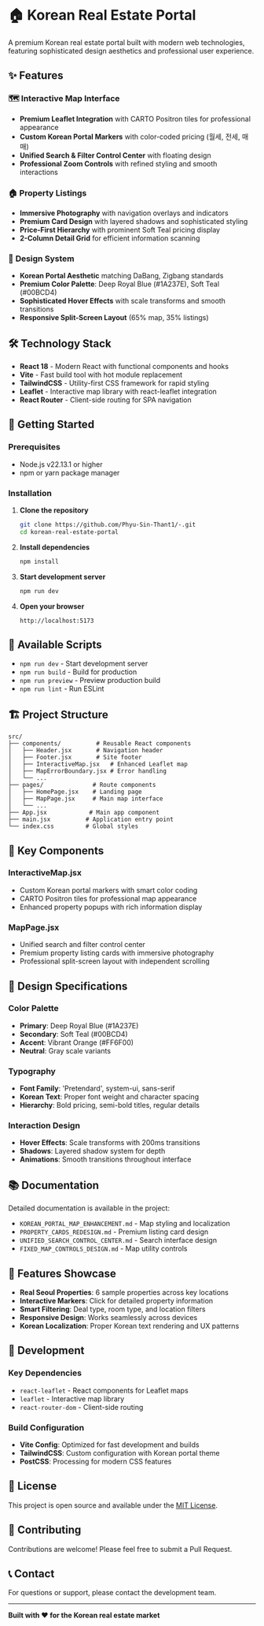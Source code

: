 # 🏠 Korean Real Estate Portal

A premium Korean real estate portal built with modern web technologies, featuring sophisticated design aesthetics and professional user experience.

## ✨ Features

### 🗺️ **Interactive Map Interface**
- **Premium Leaflet Integration** with CARTO Positron tiles for professional appearance
- **Custom Korean Portal Markers** with color-coded pricing (월세, 전세, 매매)
- **Unified Search & Filter Control Center** with floating design
- **Professional Zoom Controls** with refined styling and smooth interactions

### 🏠 **Property Listings**
- **Immersive Photography** with navigation overlays and indicators
- **Premium Card Design** with layered shadows and sophisticated styling
- **Price-First Hierarchy** with prominent Soft Teal pricing display
- **2-Column Detail Grid** for efficient information scanning

### 🎨 **Design System**
- **Korean Portal Aesthetic** matching DaBang, Zigbang standards
- **Premium Color Palette**: Deep Royal Blue (#1A237E), Soft Teal (#00BCD4)
- **Sophisticated Hover Effects** with scale transforms and smooth transitions
- **Responsive Split-Screen Layout** (65% map, 35% listings)

## 🛠️ Technology Stack

- **React 18** - Modern React with functional components and hooks
- **Vite** - Fast build tool with hot module replacement
- **TailwindCSS** - Utility-first CSS framework for rapid styling
- **Leaflet** - Interactive map library with react-leaflet integration
- **React Router** - Client-side routing for SPA navigation

## 🚀 Getting Started

### Prerequisites
- Node.js v22.13.1 or higher
- npm or yarn package manager

### Installation

1. **Clone the repository**
   ```bash
   git clone https://github.com/Phyu-Sin-Thant1/-.git
   cd korean-real-estate-portal
   ```

2. **Install dependencies**
   ```bash
   npm install
   ```

3. **Start development server**
   ```bash
   npm run dev
   ```

4. **Open your browser**
   ```
   http://localhost:5173
   ```

## 📱 Available Scripts

- `npm run dev` - Start development server
- `npm run build` - Build for production
- `npm run preview` - Preview production build
- `npm run lint` - Run ESLint

## 🏗️ Project Structure

```
src/
├── components/          # Reusable React components
│   ├── Header.jsx       # Navigation header
│   ├── Footer.jsx       # Site footer
│   ├── InteractiveMap.jsx   # Enhanced Leaflet map
│   ├── MapErrorBoundary.jsx # Error handling
│   └── ...
├── pages/              # Route components
│   ├── HomePage.jsx    # Landing page
│   ├── MapPage.jsx     # Main map interface
│   └── ...
├── App.jsx            # Main app component
├── main.jsx          # Application entry point
└── index.css         # Global styles
```

## 🎯 Key Components

### InteractiveMap.jsx
- Custom Korean portal markers with smart color coding
- CARTO Positron tiles for professional map appearance
- Enhanced property popups with rich information display

### MapPage.jsx
- Unified search and filter control center
- Premium property listing cards with immersive photography
- Professional split-screen layout with independent scrolling

## 🎨 Design Specifications

### Color Palette
- **Primary**: Deep Royal Blue (#1A237E)
- **Secondary**: Soft Teal (#00BCD4)
- **Accent**: Vibrant Orange (#FF6F00)
- **Neutral**: Gray scale variants

### Typography
- **Font Family**: 'Pretendard', system-ui, sans-serif
- **Korean Text**: Proper font weight and character spacing
- **Hierarchy**: Bold pricing, semi-bold titles, regular details

### Interaction Design
- **Hover Effects**: Scale transforms with 200ms transitions
- **Shadows**: Layered shadow system for depth
- **Animations**: Smooth transitions throughout interface

## 📚 Documentation

Detailed documentation is available in the project:
- `KOREAN_PORTAL_MAP_ENHANCEMENT.md` - Map styling and localization
- `PROPERTY_CARDS_REDESIGN.md` - Premium listing card design
- `UNIFIED_SEARCH_CONTROL_CENTER.md` - Search interface design
- `FIXED_MAP_CONTROLS_DESIGN.md` - Map utility controls

## 🌟 Features Showcase

- **Real Seoul Properties**: 6 sample properties across key locations
- **Interactive Markers**: Click for detailed property information
- **Smart Filtering**: Deal type, room type, and location filters
- **Responsive Design**: Works seamlessly across devices
- **Korean Localization**: Proper Korean text rendering and UX patterns

## 🔧 Development

### Key Dependencies
- `react-leaflet` - React components for Leaflet maps
- `leaflet` - Interactive map library
- `react-router-dom` - Client-side routing

### Build Configuration
- **Vite Config**: Optimized for fast development and builds
- **TailwindCSS**: Custom configuration with Korean portal theme
- **PostCSS**: Processing for modern CSS features

## 📄 License

This project is open source and available under the [MIT License](LICENSE).

## 🤝 Contributing

Contributions are welcome! Please feel free to submit a Pull Request.

## 📞 Contact

For questions or support, please contact the development team.

---

**Built with ❤️ for the Korean real estate market**